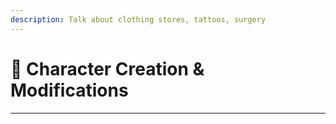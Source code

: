 ```yaml
---
description: Talk about clothing stores, tattoos, surgery
---
```


# 🧍 Character Creation & Modifications

****
